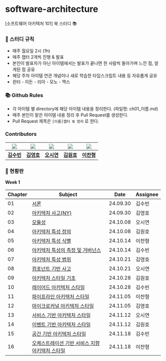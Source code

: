 # software-architecture
[소프트웨어 아키텍처 101] 북 스터디 📚

### 📝 스터디 규칙

- 매주 월요일 2시 (1h)
- 매주 챕터 2개씩 진행 & 발표
- 본인이 발표자가 아닌 아이템에서는 발표가 끝나면 한 사람씩 돌아가며 느낀 점, 알게된 점 공유
- 해당 주차 아이템 연관 개념이나 새로 학습한 타입스크립트 내용 등 자유롭게 공유
- 윈터 - 이든 - 리아 - 모노 - 맥스

### 📚 Github Rules

- 각 아이템 별 directory에 해당 아이템 내용을 정리한다. (파일명: ch01_이름.md)
- 매주 본인이 맡은 아이템 내용 정리 후 Pull Request를 생성한다.
- Pull Request 제목은 `[이름]챕터 N 정리` 로 한다.

### Contributors

| <img src="https://avatars.githubusercontent.com/u/57705512?v=4" /> | <img src="https://avatars.githubusercontent.com/u/61740850?v=4" /> | <img src="https://avatars.githubusercontent.com/u/47052172?v=4" /> | <img src="https://avatars.githubusercontent.com/u/5876149?v=4" /> | <img src="https://avatars.githubusercontent.com/u/71697577?v=4" /> |
| --- | --- | --- | --- | --- |
| **[김수빈](https://github.com/MOBUMIN)** | **[김영호](https://github.com/JadenKim-dev)** |  **[오시연](https://github.com/osiyeon)** | **[김원호](https://github.com/gitdog01)** | **[이찬형](https://github.com/LEECHANHYUNG)** |

### 🚩 현황판

**Week 1**

| Chapter | Subject | Date | Assignee |
| --- | --- | --- | --- |
| 01 | [서론](https://github.com/danmooozi/software-architecture/blob/main/ch01_%EC%84%9C%EB%A1%A0/ch01_wynter.md) | 24.09.30 | 김수빈 |
| 02 | [아키텍처 사고(NY)](https://github.com/danmooozi/software-architecture/blob/main/ch02_%EC%95%84%ED%82%A4%ED%85%8D%EC%B2%98_%EC%82%AC%EA%B3%A0(NY)/ch02_eden.md) | 24.09.30 | 김영호 |
| 03 | [모듈성](https://github.com/danmooozi/software-architecture/blob/main/ch03_모듈성/ch03_lia.md) | 24.10.08 | 오시연 |
| 04 | [아키텍처 특성 정의](https://github.com/danmooozi/software-architecture/blob/main/ch04_아키텍처_특성_정의/ch04_mono.md) | 24.10.08 | 김원호 |
| 05 | [아키텍처 특성 식별](https://github.com/danmooozi/software-architecture/blob/main/ch05_아키텍처_특성_식별/ch05_max.md) | 24.10.14 | 이찬형 |
| 06 | [아키텍처 특성의 측정 및 거버넌스](https://github.com/danmooozi/software-architecture/blob/main/ch06_아키텍처_특성의_측정_및_거버넌스/ch06_wynter.md) | 24.10.14 | 김수빈 |
| 07 | [아키텍처 특성 범위](https://github.com/danmooozi/software-architecture/blob/main/ch07_아키텍처_특성_범위/ch07_eden.md) | 24.10.21 | 김영호 |
| 08 | [컴포넌트 기반 사고](https://github.com/danmooozi/software-architecture/blob/main/ch08_컴포넌트_기반_사고/ch08_lia.md) | 24.10.21 | 오시연 |
| 09 | [아키텍처 스타일 기초](https://github.com/danmooozi/software-architecture/blob/main/ch09_아키텍처_스타일_기초/ch09_mono.md) | 24.10.28 | 김원호 |
| 10 | [레이어드 아키텍처 스타일](https://github.com/danmooozi/software-architecture/blob/main/ch10_레이어드_아키텍처_스타일/ch10_wynter.md) | 24.10.28 | 김수빈 |
| 11 | [파이프라인 아키텍처 스타일](https://github.com/danmooozi/software-architecture/blob/main/ch11_파이프라인_아키텍처_스타일/ch11_max.md) | 24.11.05 | 이찬형 |
| 12 | [마이크로커널 아키텍처 스타일](https://github.com/danmooozi/software-architecture/blob/main/ch12_마이크로커널_아키텍처_스타일/ch12_eden.md) | 24.11.05 | 김영호 |
| 13 | [서비스 기반 아키텍처 스타일](https://github.com/danmooozi/software-architecture/blob/main/ch13_서비스_기반_아키텍처_스타일/ch13_lia.md) | 24.11.12 | 오시연 |
| 14 | [이벤트 기반 아키텍처 스타일](https://github.com/danmooozi/software-architecture/blob/main/ch14_이벤트_기반_아키텍처_스타일/ch14_mono.md) | 24.11.12 | 김원호 |
| 15 | [공간 기반 아키텍처 스타일](https://github.com/danmooozi/software-architecture/blob/main/ch15_공간_기반_아키텍처_스타일/ch15_wynter.md) | 24.11.18 | 김수빈 |
| 16 | [오케스트레이션 기반 서비스 지향 아키텍처 스타일](https://github.com/danmooozi/software-architecture/blob/main/ch16_오케스트레이션_기반_서비스_지향_아키텍처_스타일/ch16_max.md) | 24.11.18 | 이찬형 |
